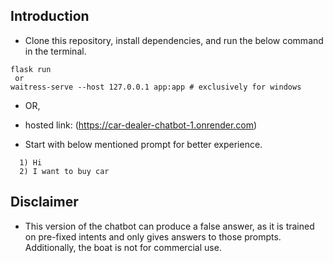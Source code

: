 ## Introduction

- Clone this repository, install dependencies, and run the below command in the terminal.

 ```
flask run
  or 
waitress-serve --host 127.0.0.1 app:app # exclusively for windows
 ```
- OR,

-  hosted link: (https://car-dealer-chatbot-1.onrender.com)


- Start with below mentioned prompt for better experience. 
 ```
   1) Hi
   2) I want to buy car
```


## Disclaimer
- This version of the chatbot can produce a false answer, as it is trained on pre-fixed intents and only gives answers to those prompts. Additionally, the boat is not for commercial use.
